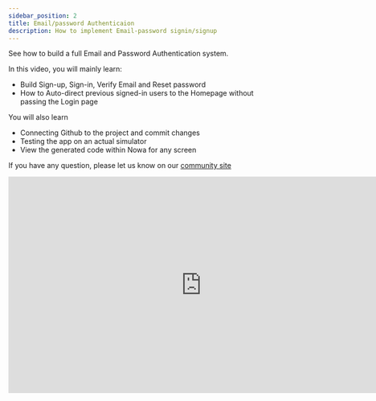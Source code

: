 ```yaml
---
sidebar_position: 2
title: Email/password Authenticaion
description: How to implement Email-password signin/signup
---
```


See how to build a full Email and Password Authentication system. 

In this video, you will mainly learn:
- Build Sign-up, Sign-in, Verify Email and Reset password
- How to Auto-direct previous signed-in users to the Homepage without passing the Login page

You will also learn
- Connecting Github to the project and commit changes
- Testing the app on an actual simulator 
- View the generated code within Nowa for any screen

If you have any question, please let us know on our [community site](https://community.nowa.dev)

<iframe width="767" height="431" src="https://www.youtube.com/embed/N_Rqrbp8yMQ?list=PLVhnHv8Cdhz-ymSW3mSG1ciO1HQeIfAEo" title="Complete Email Authentication system for Flutter To-Do app with Firebase and Nowa without code" frameborder="0" allow="accelerometer; autoplay; clipboard-write; encrypted-media; gyroscope; picture-in-picture; web-share" referrerpolicy="strict-origin-when-cross-origin" allowfullscreen></iframe>